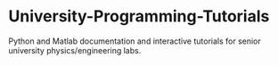 # University-Programming-Tutorials
Python and Matlab documentation and interactive tutorials for senior university physics/engineering labs.
